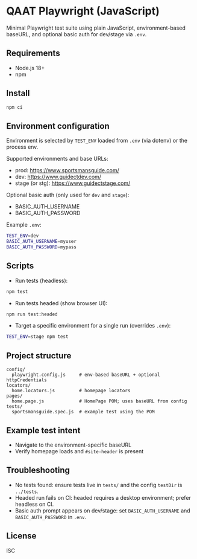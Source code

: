 # QAAT Playwright (JavaScript)

Minimal Playwright test suite using plain JavaScript, environment-based baseURL, and optional basic auth for dev/stage via `.env`.

## Requirements
- Node.js 18+
- npm

## Install
```bash
npm ci
```

## Environment configuration
Environment is selected by `TEST_ENV` loaded from `.env` (via dotenv) or the process env.

Supported environments and base URLs:
- prod: https://www.sportsmansguide.com/
- dev: https://www.guidectdev.com/
- stage (or stg): https://www.guidectstage.com/

Optional basic auth (only used for `dev` and `stage`):
- BASIC_AUTH_USERNAME
- BASIC_AUTH_PASSWORD

Example `.env`:
```bash
TEST_ENV=dev
BASIC_AUTH_USERNAME=myuser
BASIC_AUTH_PASSWORD=mypass
```

## Scripts
- Run tests (headless):
```bash
npm test
```
- Run tests headed (show browser UI):
```bash
npm run test:headed
```
- Target a specific environment for a single run (overrides `.env`):
```bash
TEST_ENV=stage npm test
```

## Project structure
```
config/
  playwright.config.js     # env-based baseURL + optional httpCredentials
locators/
  home.locators.js         # homepage locators
pages/
  home.page.js             # HomePage POM; uses baseURL from config
tests/
  sportsmansguide.spec.js  # example test using the POM
```

## Example test intent
- Navigate to the environment-specific baseURL
- Verify homepage loads and `#site-header` is present

## Troubleshooting
- No tests found: ensure tests live in `tests/` and the config `testDir` is `../tests`.
- Headed run fails on CI: headed requires a desktop environment; prefer headless on CI.
- Basic auth prompt appears on dev/stage: set `BASIC_AUTH_USERNAME` and `BASIC_AUTH_PASSWORD` in `.env`.

## License
ISC

